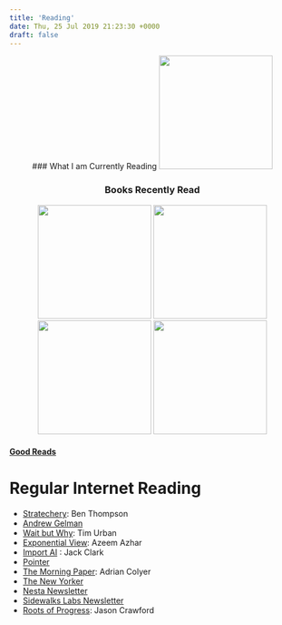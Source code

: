 ```yaml
---
title: 'Reading'
date: Thu, 25 Jul 2019 21:23:30 +0000
draft: false
---
```


<center>
### What I am Currently Reading

<img src="/img/omni.jpg" width="200">

### Books Recently Read

<img src="/img/earthsea.jpg" width="200">

<img src="/img/karamazov.jpg" width="200">

<img src="/img/coates.jpg" width="200">

<img src="/img/palaces.jpg" width="200">

</center>

#### [Good Reads](https://www.goodreads.com/user/show/75265124-judah)

Regular Internet Reading 
=========================

* [Stratechery](https://stratechery.com/): Ben Thompson
* [Andrew Gelman](https://statmodeling.stat.columbia.edu/)
* [Wait but Why](https://waitbutwhy.com/): Tim Urban
* [Exponential View](https://www.exponentialview.co/): Azeem Azhar
* [Import AI](https://jack-clark.net/) : Jack Clark
* [Pointer](http://www.pointer.io/)
* [The Morning Paper](https://blog.acolyer.org/): Adrian Colyer
* [The New Yorker](https://www.newyorker.com/)
* [Nesta Newsletter](https://www.nesta.org.uk/)
* [Sidewalks Labs Newsletter](https://www.sidewalklabs.com/)
* [Roots of Progress](https://rootsofprogress.org/): Jason Crawford
